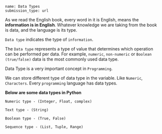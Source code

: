 ```ngMeta
name: Data Types 
submission_type: url
```
As we read the English book, every word in it is English, means the **information is in English**. Whatever knowledge we are taking from the book is data, and the language is its type.


`Data type` indicates the type of `information`.

The `Data type` represents a type of value that determines which operation can be performed per data. For example, `numeric`, `non-numeric` or `Boolean (true/false)` data is the most commonly used data type.


Data Type is a very important concept in `Programming`.

We can store different type of data type in the variable. Like `Numeric`, `Characters`. Every `programming` language has data types.

**Below are some data types in Python**

```
Numeric type - (Integer, Float, complex)

Text type - (String)

Boolean type - (True, False)

Sequence type - (List, Tuple, Range)
```

